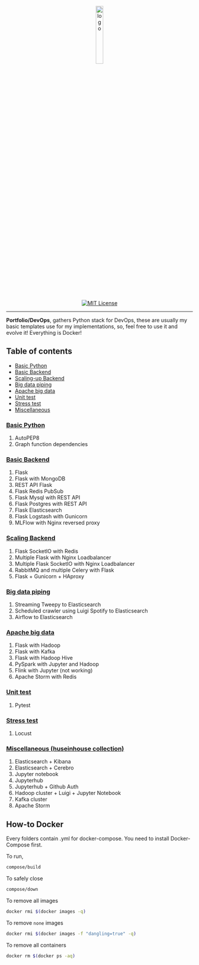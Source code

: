 <p align="center">
    <a href="#readme">
        <img alt="logo" width="20%" src="https://cdn.freebiesupply.com/logos/large/2x/docker-logo-png-transparent.png">
    </a>
</p>
<p align="center">
  <a href="https://github.com/karlesp/Portfolio/tree/master/DevOps/blob/master/LICENSE"><img alt="MIT License" src="https://img.shields.io/badge/License-MIT-yellow.svg"></a>
</p>

---

**Portfolio/DevOps**, gathers Python stack for DevOps, these are usually my basic templates use for my implementations, so, feel free to use it and evolve it! Everything is Docker!

## Table of contents
  * [Basic Python](https://github.com/karlesp/Portfolio/tree/master/DevOps#basic-python)
  * [Basic Backend](https://github.com/karlesp/Portfolio/tree/master/DevOps#basic-backend)
  * [Scaling-up Backend](https://github.com/karlesp/Portfolio/tree/master/DevOps#scaling-backend)
  * [Big data piping](https://github.com/karlesp/Portfolio/tree/master/DevOps#big-data-piping)
  * [Apache big data](https://github.com/karlesp/Portfolio/tree/master/DevOps#apache-big-data)
  * [Unit test](https://github.com/karlesp/Portfolio/tree/master/DevOps#unit-test)
  * [Stress test](https://github.com/karlesp/Portfolio/tree/master/DevOps#stress-test)
  * [Miscellaneous](https://github.com/karlesp/NLP-Models-Tensorflow#Miscellaneous)

### [Basic Python](basic)

1. AutoPEP8
2. Graph function dependencies

### [Basic Backend](basic-backend)

1. Flask
2. Flask with MongoDB
3. REST API Flask
4. Flask Redis PubSub
5. Flask Mysql with REST API
6. Flask Postgres with REST API
7. Flask Elasticsearch
8. Flask Logstash with Gunicorn
9. MLFlow with Nginx reversed proxy

### [Scaling Backend](scaling-backend)

1. Flask SocketIO with Redis
2. Multiple Flask with Nginx Loadbalancer
3. Multiple Flask SocketIO with Nginx Loadbalancer
4. RabbitMQ and multiple Celery with Flask
5. Flask + Gunicorn + HAproxy

### [Big data piping](piping)

1. Streaming Tweepy to Elasticsearch
2. Scheduled crawler using Luigi Spotify to Elasticsearch
3. Airflow to Elasticsearch

### [Apache big data](apache-bigdata)

1. Flask with Hadoop
2. Flask with Kafka
3. Flask with Hadoop Hive
4. PySpark with Jupyter and Hadoop
5. Flink with Jupyter (not working)
6. Apache Storm with Redis

### [Unit test](unit-test)

1. Pytest

### [Stress test](stresstest)

1. Locust

### [Miscellaneous (huseinhouse collection)](misc)

1. Elasticsearch + Kibana
2. Elasticsearch + Cerebro
3. Jupyter notebook
4. Jupyterhub
5. Jupyterhub + Github Auth
5. Hadoop cluster + Luigi + Jupyter Notebook
6. Kafka cluster
7. Apache Storm

## How-to Docker
Every folders contain .yml for docker-compose. You need to install Docker-Compose first.

To run,
```bash
compose/build
```

To safely close
```bash
compose/down
```

To remove all images
```bash
docker rmi $(docker images -q)
```

To remove `none` images
```bash
docker rmi $(docker images -f "dangling=true" -q)
```

To remove all containers
```bash
docker rm $(docker ps -aq)
```
